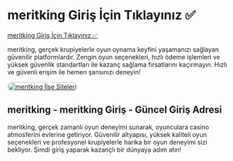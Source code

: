 <h1>meritking Giriş İçin Tıklayınız ✅</h1>

<a href="http://www.redly.vip/3A5tsFl">meritking Giriş İçin Tıklayınız ✅</a> 

<p>meritking, gerçek krupiyelerle oyun oynama keyfini yaşamanızı sağlayan güvenilir platformlardır. Zengin oyun seçenekleri, hızlı ödeme işlemleri ve yüksek güvenlik standartları ile kazanç sağlama fırsatlarını kaçırmayın. Hızlı ve güvenli erişim ile hemen şansınızı deneyin!</p>

<a href="http://www.redly.vip/3A5tsFl" title="meritking GİRİŞ ADRESİ">
  <img src="https://i.ibb.co/MkY55wf/photo-2025-01-15-16-52-46.jpg" alt="meritking İlşe Siteleri" style="max-width: 100%; border: 2px solid #ddd; border-radius: 10px;">
</a>

<h2>meritking - meritking Giriş - Güncel Giriş Adresi</h2>

<p>meritking, gerçek zamanlı oyun deneyimi sunarak, oyunculara casino atmosferini evlerine getiriyor. Güvenilir altyapısı, yüksek kaliteli oyun seçenekleri ve profesyonel krupiyelerle harika bir oyun deneyimi sizi bekliyor. Şimdi giriş yaparak kazançlı bir dünyaya adım atın!</p>
